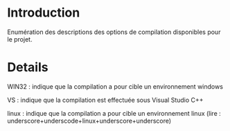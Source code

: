 # Introduction #

Enumération des descriptions des options de compilation disponibles pour le projet.


# Details #

WIN32 : indique que la compilation a pour cible un environnement windows

VS : indique que la compilation est effectuée sous Visual Studio C++

linux : indique que la compilation a pour cible un environnement linux (lire : underscore+underscode+linux+underscore+underscore)